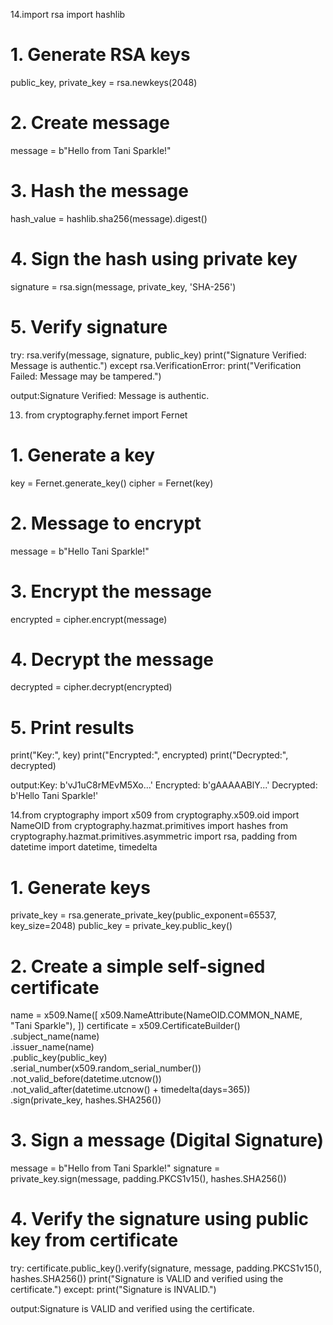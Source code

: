 14.import rsa
import hashlib

# 1. Generate RSA keys
public_key, private_key = rsa.newkeys(2048)

# 2. Create message
message = b"Hello from Tani Sparkle!"

# 3. Hash the message
hash_value = hashlib.sha256(message).digest()

# 4. Sign the hash using private key
signature = rsa.sign(message, private_key, 'SHA-256')

# 5. Verify signature
try:
    rsa.verify(message, signature, public_key)
    print("Signature Verified: Message is authentic.")
except rsa.VerificationError:
    print("Verification Failed: Message may be tampered.")

output:Signature Verified: Message is authentic.


13. from cryptography.fernet import Fernet

# 1. Generate a key
key = Fernet.generate_key()
cipher = Fernet(key)

# 2. Message to encrypt
message = b"Hello Tani Sparkle!"

# 3. Encrypt the message
encrypted = cipher.encrypt(message)

# 4. Decrypt the message
decrypted = cipher.decrypt(encrypted)

# 5. Print results
print("Key:", key)
print("Encrypted:", encrypted)
print("Decrypted:", decrypted)

output:Key: b'vJ1uC8rMEvM5Xo...'
Encrypted: b'gAAAAABlY...'
Decrypted: b'Hello Tani Sparkle!'


14.from cryptography import x509
from cryptography.x509.oid import NameOID
from cryptography.hazmat.primitives import hashes
from cryptography.hazmat.primitives.asymmetric import rsa, padding
from datetime import datetime, timedelta

# 1. Generate keys
private_key = rsa.generate_private_key(public_exponent=65537, key_size=2048)
public_key = private_key.public_key()

# 2. Create a simple self-signed certificate
name = x509.Name([
    x509.NameAttribute(NameOID.COMMON_NAME, "Tani Sparkle"),
])
certificate = x509.CertificateBuilder()\
    .subject_name(name)\
    .issuer_name(name)\
    .public_key(public_key)\
    .serial_number(x509.random_serial_number())\
    .not_valid_before(datetime.utcnow())\
    .not_valid_after(datetime.utcnow() + timedelta(days=365))\
    .sign(private_key, hashes.SHA256())

# 3. Sign a message (Digital Signature)
message = b"Hello from Tani Sparkle!"
signature = private_key.sign(message, padding.PKCS1v15(), hashes.SHA256())

# 4. Verify the signature using public key from certificate
try:
    certificate.public_key().verify(signature, message, padding.PKCS1v15(), hashes.SHA256())
    print("Signature is VALID and verified using the certificate.")
except:
    print("Signature is INVALID.")

output:Signature is VALID and verified using the certificate.
